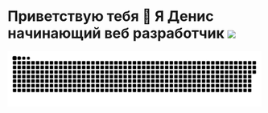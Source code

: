 
 #                                 Приветствую тебя 👋  Я Денис  начинающий веб разработчик <img src="https://media.giphy.com/media/WUlplcMpOCEmTGBtBW/giphy.gif" width="50px">


 
<p align="center">
 <img width="600" src="assets/github-snake.svg" alt="snake"/>
</p>













<!--
**DRain777/DRain777** is a ✨ _special_ ✨ repository because its `README.md` (this file) appears on your GitHub profile.

Here are some ideas to get you started:

- 🔭 I’m currently working on ...
- 🌱 I’m currently learning ...
- 👯 I’m looking to collaborate on ...
- 🤔 I’m looking for help with ...
- 💬 Ask me about ...
- 📫 How to reach me: ...
- 😄 Pronouns: ...
- ⚡ Fun fact: ...
-->
